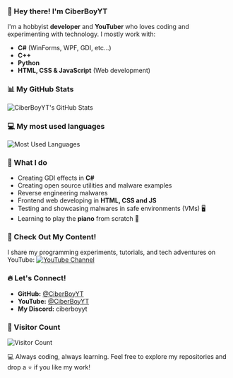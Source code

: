 ### 👋 Hey there! I'm CiberBoyYT

I'm a hobbyist **developer** and **YouTuber** who loves coding and experimenting with technology. I mostly work with:

- **C#** (WinForms, WPF, GDI, etc...)
- **C++** 
- **Python** 
- **HTML, CSS & JavaScript** (Web development)

### 📊 My GitHub Stats
![CiberBoyYT's GitHub Stats](https://github-readme-stats.vercel.app/api?username=CiberBoyYT&show_icons=true&theme=dark&random=12345)

### 💻 My most used languages
![Most Used Languages](https://github-readme-stats.vercel.app/api/top-langs/?username=CiberBoyYT&layout=compact&theme=dark&random=123)

### 🚀 What I do
- Creating GDI effects in **C#**
- Creating open source utilities and malware examples
- Reverse engineering malwares
- Frontend web developing in **HTML, CSS and JS**
- Testing and showcasing malwares in safe environments (VMs) 🖥️
- Learning to play the **piano** from scratch 🎹

### 🎥 Check Out My Content!
I share my programming experiments, tutorials, and tech adventures on YouTube:
[![YouTube Channel](https://img.shields.io/badge/YouTube-%40ciberboyyt-red?style=for-the-badge&logo=youtube)](https://youtube.com/@ciberboyyt)

### 🔥 Let's Connect!
- **GitHub:** [@CiberBoyYT](https://github.com/CiberBoyYT)
- **YouTube:** [@CiberBoyYT](https://youtube.com/@ciberboyyt)
- **My Discord:** ciberboyyt

### 🔢 Visitor Count
![Visitor Count](https://profile-counter.glitch.me/ciberboyyt/count.svg)

💻 Always coding, always learning. Feel free to explore my repositories and drop a ⭐ if you like my work!

